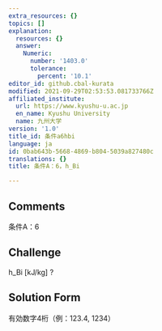 ```yaml
---
extra_resources: {}
topics: []
explanation:
  resources: {}
  answer:
    Numeric:
      number: '1403.0'
      tolerance:
        percent: '10.1'
editor_id: github.cbal-kurata
modified: 2021-09-29T02:53:53.081733766Z
affiliated_institute:
  url: https://www.kyushu-u.ac.jp
  en_name: Kyushu University
  name: 九州大学
version: '1.0'
title_id: 条件a6hbi
language: ja
id: 0bab643b-5668-4869-b804-5039a827480c
translations: {}
title: 条件A：6，h_Bi

---
```


## Comments
条件A：6

## Challenge
h_Bi [kJ/kg] ?

## Solution Form
有効数字4桁（例：123.4,  1234）




